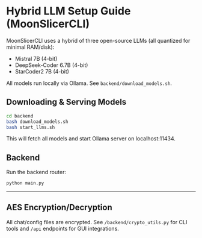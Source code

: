# Hybrid LLM Setup Guide (MoonSlicerCLI)

MoonSlicerCLI uses a hybrid of three open-source LLMs (all quantized for minimal RAM/disk):
- Mistral 7B (4-bit)
- DeepSeek-Coder 6.7B (4-bit)
- StarCoder2 7B (4-bit)

All models run locally via Ollama. See `backend/download_models.sh`.

## Downloading & Serving Models

```bash
cd backend
bash download_models.sh
bash start_llms.sh
```

This will fetch all models and start Ollama server on localhost:11434.

## Backend

Run the backend router:
```bash
python main.py
```

---

## AES Encryption/Decryption
All chat/config files are encrypted. See `/backend/crypto_utils.py` for CLI tools and `/api` endpoints for GUI integrations.
